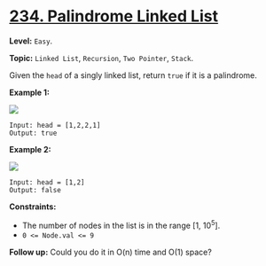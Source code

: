 # [234. Palindrome Linked List](https://leetcode.com/problems/palindrome-linked-list/)

**Level:** `Easy`.

**Topic:** `Linked List`, `Recursion`, `Two Pointer`, `Stack`.

Given the `head` of a singly linked list, return `true` if it is a palindrome.

**Example 1:**

![](https://assets.leetcode.com/uploads/2021/03/03/pal1linked-list.jpg)

```
Input: head = [1,2,2,1]
Output: true
```

**Example 2:**

![](https://assets.leetcode.com/uploads/2021/03/03/pal2linked-list.jpg)

```
Input: head = [1,2]
Output: false
```

**Constraints:**

-   The number of nodes in the list is in the range [1, 10<sup>5</sup>].
-   `0 <= Node.val <= 9`

**Follow up:** Could you do it in O(n) time and O(1) space?
